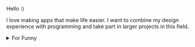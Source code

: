 

Hello :) 

I love making apps that make life easier. I want to combine my design experience with programming and take part in larger projects in this field.

<details>

<summary>For Funny</summary>




<!--START_SECTION:waka-->
![Code Time](http://img.shields.io/badge/Code%20Time-198%20hrs%2051%20mins-blue)

![Profile Views](http://img.shields.io/badge/Profile%20Views-3-blue)

**🐱 My GitHub Data** 

> 🏆 605 Contributions in the Year 2022
 > 
> 📦 77.8 kB Used in GitHub's Storage 
 > 
> 💼 Opted to Hire
 > 
> 📜 52 Public Repositories 
 > 
> 🔑 2 Private Repositories  
 > 
**I'm a Night 🦉** 

```text
🌞 Morning    90 commits     ████░░░░░░░░░░░░░░░░░░░░░   16.64% 
🌆 Daytime    160 commits    ███████░░░░░░░░░░░░░░░░░░   29.57% 
🌃 Evening    136 commits    ██████░░░░░░░░░░░░░░░░░░░   25.14% 
🌙 Night      155 commits    ███████░░░░░░░░░░░░░░░░░░   28.65%

```
📅 **I'm Most Productive on Monday** 

```text
Monday       104 commits    ████░░░░░░░░░░░░░░░░░░░░░   19.22% 
Tuesday      55 commits     ██░░░░░░░░░░░░░░░░░░░░░░░   10.17% 
Wednesday    70 commits     ███░░░░░░░░░░░░░░░░░░░░░░   12.94% 
Thursday     70 commits     ███░░░░░░░░░░░░░░░░░░░░░░   12.94% 
Friday       102 commits    ████░░░░░░░░░░░░░░░░░░░░░   18.85% 
Saturday     59 commits     ██░░░░░░░░░░░░░░░░░░░░░░░   10.91% 
Sunday       81 commits     ███░░░░░░░░░░░░░░░░░░░░░░   14.97%

```


📊 **This Week I Spent My Time On** 

```text
⌚︎ Time Zone: Europe/Istanbul

💬 Programming Languages: 
TypeScript               4 hrs 47 mins       ████████████████████░░░░░   80.33% 
JSON                     24 mins             █░░░░░░░░░░░░░░░░░░░░░░░░   6.81% 
CSS                      17 mins             █░░░░░░░░░░░░░░░░░░░░░░░░   4.93% 
JavaScript               10 mins             ░░░░░░░░░░░░░░░░░░░░░░░░░   2.8% 
Bash                     8 mins              ░░░░░░░░░░░░░░░░░░░░░░░░░   2.28%

🐱‍💻 Projects: 
frontendship             4 hrs 23 mins       ██████████████████░░░░░░░   73.5% 
manipulating-arrays      1 hr 2 mins         ████░░░░░░░░░░░░░░░░░░░░░   17.42% 
hello                    13 mins             █░░░░░░░░░░░░░░░░░░░░░░░░   3.77% 
Unknown Project          10 mins             ░░░░░░░░░░░░░░░░░░░░░░░░░   2.9% 
.zsh_sessions            8 mins              ░░░░░░░░░░░░░░░░░░░░░░░░░   2.41%

```

**I Mostly Code in JavaScript** 

```text
JavaScript               20 repos            ████████████░░░░░░░░░░░░░   48.78% 
HTML                     7 repos             ████░░░░░░░░░░░░░░░░░░░░░   17.07% 
CSS                      6 repos             ███░░░░░░░░░░░░░░░░░░░░░░   14.63% 
Swift                    5 repos             ███░░░░░░░░░░░░░░░░░░░░░░   12.2% 
TypeScript               2 repos             █░░░░░░░░░░░░░░░░░░░░░░░░   4.88%

```



 Last Updated on 03/11/2022 18:54:44 UTC
<!--END_SECTION:waka-->

</details>
